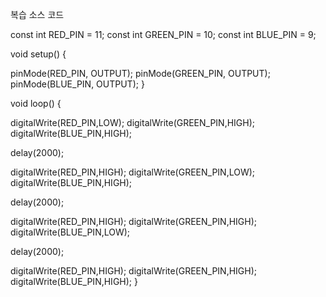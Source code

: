 복습 소스 코드

const int RED_PIN = 11;
const int GREEN_PIN = 10;
const int BLUE_PIN = 9;

void setup() {

 pinMode(RED_PIN, OUTPUT);
 pinMode(GREEN_PIN, OUTPUT);
 pinMode(BLUE_PIN, OUTPUT);
}

void loop() {

 digitalWrite(RED_PIN,LOW);
 digitalWrite(GREEN_PIN,HIGH);
 digitalWrite(BLUE_PIN,HIGH);

 delay(2000);

 digitalWrite(RED_PIN,HIGH);
 digitalWrite(GREEN_PIN,LOW);
 digitalWrite(BLUE_PIN,HIGH);

 delay(2000);

 digitalWrite(RED_PIN,HIGH);
 digitalWrite(GREEN_PIN,HIGH);
 digitalWrite(BLUE_PIN,LOW);

 delay(2000);

 digitalWrite(RED_PIN,HIGH);
 digitalWrite(GREEN_PIN,HIGH);
 digitalWrite(BLUE_PIN,HIGH);
}
